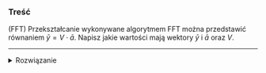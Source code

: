 ### Treść
(FFT)
Przekształcanie wykonywane algorytmem FFT można przedstawić równaniem $\bar{y} = V \cdot \bar{a}$. Napisz jakie wartości mają wektory $\bar{y}$ i $\bar{a}$ oraz $V$.

------
<details><summary>Rozwiązanie</summary>
<p>

V - macierz vandermonda
a - współczynniki
y - wartości